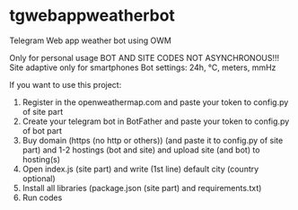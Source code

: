 # tgwebappweatherbot
Telegram Web app weather bot using OWM

Only for personal usage
BOT AND SITE CODES NOT ASYNCHRONOUS!!!
Site adaptive only for smartphones
Bot settings: 24h, °C, meters, mmHz

If you want to use this project:
1. Register in the openweathermap.com and paste your token to config.py of site part
2. Create your telegram bot in BotFather and paste your token to config.py of bot part
3. Buy domain (https (no http or others)) (and paste it to config.py of site part) and 1-2 hostings (bot and site) and upload site (and bot) to hosting(s)
4. Open index.js (site part) and write (1st line) default city (country optional)
5. Install all libraries (package.json (site part) and requirements.txt)
6. Run codes
